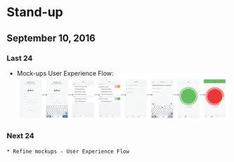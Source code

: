 # Stand-up
## September 10, 2016

### Last 24 
   * Mock-ups User Experience Flow: ![Flow](../img/experience-flow.png)

### Next 24 
    * Refine mockups - User Experience Flow
    
     